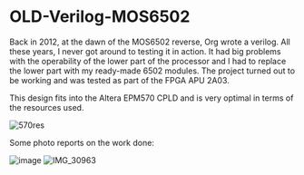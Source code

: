 # OLD-Verilog-MOS6502

Back in 2012, at the dawn of the MOS6502 reverse, Org wrote a verilog. 
All these years, I never got around to testing it in action. 
It had big problems with the operability of the lower part of the processor 
and I had to replace the lower part with my ready-made 6502 modules. 
The project turned out to be working and was tested as part of the FPGA APU 2A03. 

This design fits into the Altera EPM570 CPLD and is very optimal in terms of the resources used.

![570res](https://github.com/user-attachments/assets/d9e16637-b5d6-4586-b265-27229caaaa9a)



Some photo reports on the work done:

![image](https://github.com/user-attachments/assets/7d8b19c5-91b6-4fb8-af40-f35f4ac4b291)
![IMG_30963](https://github.com/user-attachments/assets/37a40b51-d8f1-4a10-b315-344833791017)
